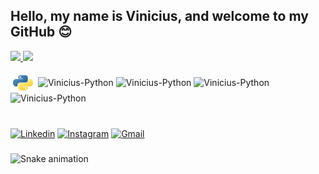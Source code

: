 ## Hello, my name is Vinicius, and welcome to my GitHub 😊

<div align="">
  <a href="https://github.com/viniciusvianavieirauff">
    <img width="42%" src="https://github-readme-stats.vercel.app/api?username=viniciusvianavieirauff&count_private=true&include_all_commits=true&show_icons=true&theme=dracula&hide_border=false&show_owner=true"/>
    <img width="53%" src="https://github-readme-stats.vercel.app/api/top-langs/?username=viniciusvianavieirauff&theme=dracula&hide_border=false&&layout=compact"/>
  </a>


<div style="display: inline_block"><br>
  <img align="center" alt="Vinicius-Python" height="30" width="40" src="https://raw.githubusercontent.com/devicons/devicon/master/icons/python/python-original.svg">
	<img align="center" alt="Vinicius-Python" height="30" width="40" src="https://cdn.jsdelivr.net/gh/devicons/devicon/icons/git/git-original.svg" />
	<img align="center" alt="Vinicius-Python" height="30" width="40" src="https://cdn.jsdelivr.net/gh/devicons/devicon/icons/github/github-original.svg" />
	<img align="center" alt="Vinicius-Python" height="30" width="40" src="https://cdn.jsdelivr.net/gh/devicons/devicon/icons/mysql/mysql-original.svg" />
  <img align="center" alt="Vinicius-Python" height="30" width="40" src="https://cdn.jsdelivr.net/gh/devicons/devicon/icons/amazonwebservices/amazonwebservices-original.svg" />          
</div>

#

[![Linkedin](https://img.shields.io/badge/LinkedIn-0077B5?style=for-the-badge&logo=linkedin&logoColor=white)](https://www.linkedin.com/in/viniciusvianavieira/) 
[![Instagram](https://img.shields.io/badge/Instagram-E4405F?style=for-the-badge&logo=instagram&logoColor=white)](https://www.instagram.com/viniciusvianavieira/) 
[![Gmail](https://img.shields.io/badge/Gmail-D14836?style=for-the-badge&logo=gmail&logoColor=white)](https://mail.google.com/mail/u/0/#inbox?compose=CllgCKCCSPQpLzJVttTrjrwqGPXHDzxxMshWpTXdwNrBQBXLhVJSTtDXNjsfnrcFcpRMmzsxZDq)


###

![Snake animation](https://github.com/viniciusvianavieirauff/viniciusvianavieirauff/blob/output/github-contribution-grid-snake.svg)
</div>  

